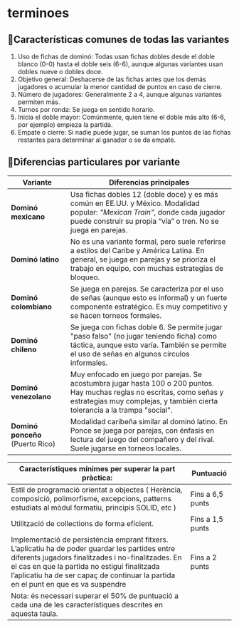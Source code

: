 # terminoes

## 🔹Características comunes de todas las variantes
1. Uso de fichas de dominó: Todas usan fichas dobles desde el doble blanco (0-0) hasta el doble seis (6-6), aunque algunas variantes usan dobles nueve o dobles doce.
1. Objetivo general: Deshacerse de las fichas antes que los demás jugadores o acumular la menor cantidad de puntos en caso de cierre.
1. Número de jugadores: Generalmente 2 a 4, aunque algunas variantes permiten más.
1. Turnos por ronda: Se juega en sentido horario.
1. Inicia el doble mayor: Comúnmente, quien tiene el doble más alto (6-6, por ejemplo) empieza la partida.
1. Empate o cierre: Si nadie puede jugar, se suman los puntos de las fichas restantes para determinar al ganador o se da empate.


## 🔸Diferencias particulares por variante
| Variante                         | Diferencias principales                                                                                                                                                                                 |
| -------------------------------- | ------------------------------------------------------------------------------------------------------------------------------------------------------------------------------------------------------- |
| **Dominó mexicano**              | Usa fichas dobles 12 (doble doce) y es más común en EE.UU. y México. Modalidad popular: *"Mexican Train"*, donde cada jugador puede construir su propia “vía” o tren. No se juega en parejas.           |
| **Dominó latino**                | No es una variante formal, pero suele referirse a estilos del Caribe y América Latina. En general, se juega en parejas y se prioriza el trabajo en equipo, con muchas estrategias de bloqueo.           |
| **Dominó colombiano**            | Se juega en parejas. Se caracteriza por el uso de señas (aunque esto es informal) y un fuerte componente estratégico. Es muy competitivo y se hacen torneos formales.                                   |
| **Dominó chileno**               | Se juega con fichas doble 6. Se permite jugar "paso falso" (no jugar teniendo ficha) como táctica, aunque esto varía. También se permite el uso de señas en algunos círculos informales.                |
| **Dominó venezolano**            | Muy enfocado en juego por parejas. Se acostumbra jugar hasta 100 o 200 puntos. Hay muchas reglas no escritas, como señas y estrategias muy complejas, y también cierta tolerancia a la trampa "social". |
| **Dominó ponceño** (Puerto Rico) | Modalidad caribeña similar al dominó latino. En Ponce se juega por parejas, con énfasis en lectura del juego del compañero y del rival. Suele jugarse en torneos locales.                               |

| Característiques mínimes per superar la part pràctica:                                                                                                                                                                                                                                        | Puntuació        |
|-----------------------------------------------------------------------------------------------------------------------------------------------------------------------------------------------------------------------------------------------------------------------------------------------|------------------|
| Estil de programació orientat a objectes ( Herència, composició, polimorfisme, excepcions, patterns estudiats al mòdul formatiu, principis SOLID, etc )                                                                                                                                       | Fins a 6,5 punts |
| Utilització de collections de forma eficient.                                                                                                                                                                                                                                                 | Fins a 1,5 punts |
| Implementació de persistència emprant fitxers. L’aplicatiu ha de poder guardar les partides entre diferents jugadors finalitzades i no-finalitzades. En el cas en que la partida no estigui finalitzada l’aplicatiu ha de ser capaç de continuar la partida en el punt en que es va suspendre | Fins a 2 punts   |
| Nota: és necessari superar el 50% de puntuació a cada una de les característiques descrites en aquesta taula.                                                                                                                                                                                 |                  |